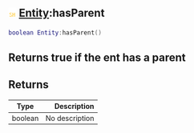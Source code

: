 ## ![shared](.gitbook/assets/shared.png) [Entity](./home/Entity):hasParent

```lua
boolean Entity:hasParent()
```

Returns true if the ent has a parent
------
## Returns

| Type   | Description |
| ------ | ----------: |
| boolean | No description |

